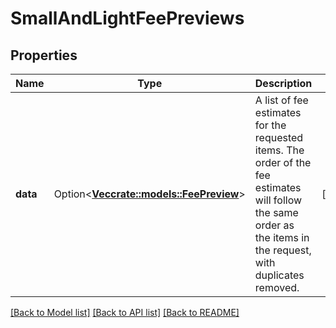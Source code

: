 # SmallAndLightFeePreviews

## Properties

Name | Type | Description | Notes
------------ | ------------- | ------------- | -------------
**data** | Option<[**Vec<crate::models::FeePreview>**](FeePreview.md)> | A list of fee estimates for the requested items. The order of the fee estimates will follow the same order as the items in the request, with duplicates removed. | [optional]

[[Back to Model list]](../README.md#documentation-for-models) [[Back to API list]](../README.md#documentation-for-api-endpoints) [[Back to README]](../README.md)


